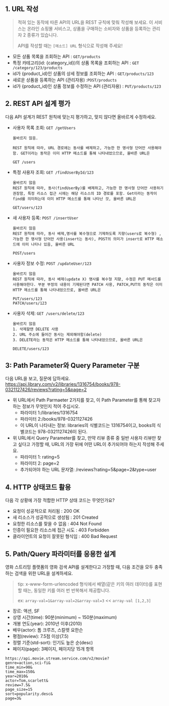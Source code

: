 ## 1. URL 작성
> 적혀 있는 동작에 따른 API의 URL을 REST 규칙에 맞춰 작성해 보세요. 이 서비스는 온라인 쇼핑몰 서비스고, 상품을 구매하는 소비자와 상품을 등록하는 관리자 2 종류가 있습니다.
>
> API를 작성할 때는 `[메소드] URL` 형식으로 작성해 주세요!

- 모든 상품 목록을 조회하는 API : `GET/products`
- 특정 카테고리(id: {category_id})의 상품 목록을 조회하는 API : `GET /category/123/products`
- id가 {product_id}인 상품의 상세 정보를 조회하는 API : `GET/products/123`
- 새로운 상품을 등록하는 API (관리자용) :`POST/products`
- id가 {product_id}인 상품 정보를 수정하는 API (관리자용) : `PUT/products/123`

## 2. REST API 설계 평가
다음 API 설계가 REST 원칙에 맞는지 평가하고, 맞지 않다면 올바르게 수정하세요.

- 사용자 목록 조회: `GET /getUsers`
    ```
    올바르지 않음.

    REST 원칙에 따라, URL 경로에는 동사를 배제하고, 가능한 한 명사형 단어만 사용해야 함. GET이라는 동작은 이미 HTTP 메소드를 통해 나타내었으므로, 올바른 URL은
    
    GET /users
    ```

- 특정 사용자 조회: `GET /findUserById/123`
    ```
  올바르지 않음
  REST 원칙에 따라, 동사(findUserBy)를 배제하고, 가능한 한 명사형 단어만 사용하기 권장함, 특정 리소스 접근 시에는 해당 리소스의 ID 경로를 포함. Get이라는 동작이 find를 의미하는데 이미 HTTP 메소드를 통해 나타난 것, 올바른 URL은
  
  GET/users/123
    ```
- 새 사용자 등록: `POST /insertUser`
    ```
  올바르지 않음
  REST 원칙에 따라, 동사 배제,명사를 복수형으로 기제하도록 지향(users로 복수형) , 가능한 한 명사형 단어만 사용(insert는 동사), POST의 의미가 insert로 HTTP 메소드에 이미 나타나 있음, 올바른 URL

  POST/users
    ```
- 사용자 정보 수정: `POST /updateUser/123`
    ```
  올바르지 않음
  REST 원칙에 따라, 동사 배제(update X) 명사를 복수형 지향, 수정은 PUT 메서드를 사용해야한다. 부분 부정의 내용이 기제된다면 PATCH 사용, PATCH,PUT의 동작은 이미 HTTP 메소드를 통해 나타내었으므로, 올바른 URL은
  
  PUT/users/123
  PATCH/users/123
    ```
- 사용자 삭제: `GET /users/delete/123`
    ```
  올바르지 않음
  1. 삭제할땐 DELETE 사용
  2. URL 주소에 들어간 동사는 제외해야함(delete)
  3. DELETE라는 동작은 HTTP 메소드를 통해 나타내었으므로, 올바른 URL은
  
  DELETE/users/123
    ```

## 3: Path Parameter와 Query Parameter 구분
다음 URL을 보고, 질문에 답하세요.
https://api.library.com/v2/libraries/1316754/books/978-0321127426/reviews?rating=5&page=2

- 위 URL에서 Path Parmaeter 2가지를 찾고, 이 Path Parameter를 통해 찾고자 하는 정보가 무엇인지 적어 주십시오.
    - 파라미터 1:/libraries/1316754
    - 파라미터 2:/books/978-0321127426
    - 이 URL이 나타내는 정보: libraries의 식별코드는 1316754이고, books의 식별코드는 978-0321127426이 된다.
- 위 URL에서 Query Parameter를 찾고, 만약 리뷰 종류 중 일반 사용자 리뷰만 찾고 싶다고 가정할 때, URL의 가장 뒤에 어떤 URL이 추가되어야 하는지 작성해 주세요.
    - 파라미터 1: rating=5
    - 파라미터 2: page=2
    - 추가되어야 하는 URL 문자열: /reviews?rating=5&page=2&type=user

## 4. HTTP 상태코드 활용
다음 각 상황에 가장 적합한 HTTP 상태 코드는 무엇인가요?

- 요청이 성공적으로 처리됨 : 200 OK
- 새 리소스가 성공적으로 생성됨 :  201 Created
- 요청한 리소스를 찾을 수 없음 : 404 Not Found
- 인증이 필요한 리소스에 접근 시도 : 403 Forbidden
- 클라이언트의 요청이 잘못된 형식임 : 400 Bad Request

## 5. Path/Query 파라미터를 응용한 설계
영화 스트리밍 플랫폼의 영화 검색 API를 설계한다고 가정할 때, 다음 조건을 모두 충족하는 검색을 위한 URL을 설계하세요.

> tip: x-www-form-urlencoded 형식에서 배열(같은 키의 여러 데이터)를 표현할 때는, 동일한 키를 여러 번 반복해서 제공합니다.
> 
> ex: `array-val=1&array-val=2&array-val=3` << `array-val [1,2,3]`

- 장르: 액션, SF
- 상영 시간(time): 90분(minimum) ~ 150분(maximum)
- 개봉 연도(year): 2010년 이후(2010)
- 배우(actor): 톰 크루즈, 스칼렛 요한슨
- 평점(review): 7.5점 이상(7.5)
- 정렬 기준(std-sort): 인기도 높은 순(desc)
- 페이지(page): 3페이지, 페이지당 15개 항목
```
https://api.movie.stream.service.com/v2/movie?
genre=action,sci-fi&
time_min=90&
time_max=150&
year=2010&
actor=Tom,scarlett&
review=7.5&
page_size=15
sort=popularity.desc&
page=3&

```
